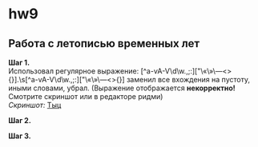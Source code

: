 # hw9
## Работа с летописью временных лет
**Шаг 1.**  
Использовал регулярное выражение: [^а-ѵА-Ѵ\d\w\.\,\;\:\]\[\"\«\»\—\<\>\{\}].\s[^а-ѵА-Ѵ\d\w\.\,\;\:\]\[\"\«\»\—\<\>\{\}] заменил все вхождения на пустоту, иными словами, убрал. (Выражение отображается **некорректно!** Смотрите скриншот или в редакторе ридми)  
*Скриншот:* [Тыц](https://github.com/Tuskwyn/hw9/blob/master/Шаг%201.jpg)

**Шаг 2.**

**Шаг 3.**
